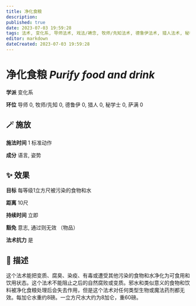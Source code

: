 ```yaml
---
title: 净化食粮
description: 
published: true
date: 2023-07-03 19:59:28
tags: 法术, 变化系, 导师法术, 戏法/祷念, 牧师/先知法术, 德鲁伊法术, 猎人法术, 秘学士法术, 萨满法术
editor: markdown
dateCreated: 2023-07-03 19:59:28
---
```


# **净化食粮** *Purify food and drink*

**学派** 变化系 

**环位** 导师 0, 牧师/先知 0, 德鲁伊 0, 猎人 0, 秘学士 0, 萨满 0

## 🪄 施放

**施法时间** 1 标准动作

**成分** 语言, 姿势

## ✨ 效果 

**目标** 每等级1立方尺被污染的食物和水 

**距离** 10尺  

**持续时间** 立即 

**豁免** 意志, 通过则无效 （物品）

**法术抗力** 是

## 📖 描述

这个法术能把变质、腐臭、染疫、有毒或遭受其他污染的食物和水净化为可食用和饮用状态。这个法术不能阻止之后的自然腐败或变质。邪水和类似意义的食物和饮料被净化食粮处理后会失去作用，但是这个法术对任何类型生物或魔法药剂都无效。每加仑水重约8磅。一立方尺水大约为8加仑，重60磅。
    